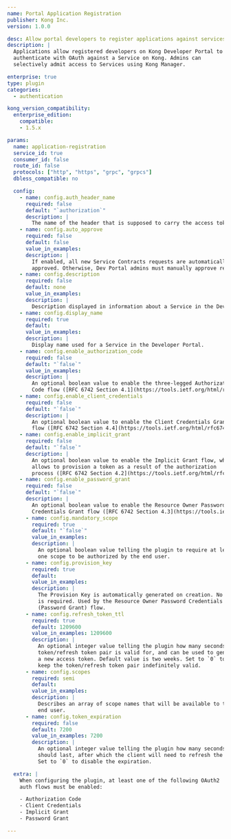 ```yaml
---
name: Portal Application Registration
publisher: Kong Inc.
version: 1.0.0

desc: Allow portal developers to register applications against services
description: |
  Applications allow registered developers on Kong Developer Portal to
  authenticate with OAuth against a Service on Kong. Admins can
  selectively admit access to Services using Kong Manager.

enterprise: true
type: plugin
categories:
  - authentication

kong_version_compatibility:
  enterprise_edition:
    compatible:
    - 1.5.x

params:
  name: application-registration
  service_id: true
  consumer_id: false
  route_id: false
  protocols: ["http", "https", "grpc", "grpcs"]
  dbless_compatible: no

  config:
    - name: config.auth_header_name
      required: false
      default: "`authorization`"
      description: |
        The name of the header that is supposed to carry the access token.
    - name: config.auto_approve
      required: false
      default: false
      value_in_examples:
      description: |
        If enabled, all new Service Contracts requests are automatically
        approved. Otherwise, Dev Portal admins must manually approve requests.
    - name: config.description
      required: false
      default: none
      value_in_examples:
      description: |
        Description displayed in information about a Service in the Developer Portal.
    - name: config.display_name
      required: true
      default:
      value_in_examples:
      description: |
        Display name used for a Service in the Developer Portal.
    - name: config.enable_authorization_code
      required: false
      default: "`false`"
      value_in_examples:
      description: |
        An optional boolean value to enable the three-legged Authorization
        Code flow ([RFC 6742 Section 4.1](https://tools.ietf.org/html/rfc6749#section-4.1)).
    - name: config.enable_client_credentials
      required: false
      default: "`false`"
      description: |
        An optional boolean value to enable the Client Credentials Grant
        flow ([RFC 6742 Section 4.4](https://tools.ietf.org/html/rfc6749#section-4.4)).
    - name: config.enable_implicit_grant
      required: false
      default: "`false`"
      description: |
        An optional boolean value to enable the Implicit Grant flow, which
        allows to provision a token as a result of the authorization
        process ([RFC 6742 Section 4.2](https://tools.ietf.org/html/rfc6749#section-4.2)).
    - name: config.enable_password_grant
      required: false
      default: "`false`"
      description: |
        An optional boolean value to enable the Resource Owner Password
        Credentials Grant flow ([RFC 6742 Section 4.3](https://tools.ietf.org/html/rfc6749#section-4.3)).
      - name: config.mandatory_scope
        required: true
        default: "`false`"
        value_in_examples:
        description: |
          An optional boolean value telling the plugin to require at least
          one scope to be authorized by the end user.
      - name: config.provision_key
        required: true
        default:
        value_in_examples:
        description: |
          The Provision Key is automatically generated on creation. No input
          is required. Used by the Resource Owner Password Credentials Grant
          (Password Grant) flow.
      - name: config.refresh_token_ttl
        required: true
        default: 1209600
        value_in_examples: 1209600
        description: |
          An optional integer value telling the plugin how many seconds a
          token/refresh token pair is valid for, and can be used to generate
          a new access token. Default value is two weeks. Set to `0` to
          keep the token/refresh token pair indefinitely valid.
      - name: config.scopes
        required: semi
        default:
        value_in_examples:
        description: |
          Describes an array of scope names that will be available to the
          end user.
      - name: config.token_expiration
        required: false
        default: 7200
        value_in_examples: 7200
        description: |
          An optional integer value telling the plugin how many seconds a token
          should last, after which the client will need to refresh the token.
          Set to `0` to disable the expiration.

  extra: |
    When configuring the plugin, at least one of the following OAuth2
    auth flows must be enabled:

    - Authorization Code
    - Client Credentials
    - Implicit Grant
    - Password Grant

---
```

